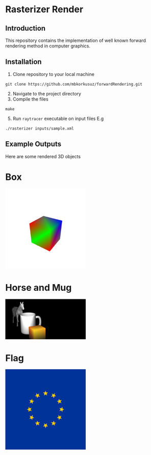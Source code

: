 # Rasterizer Render
## **Introduction**
This repository contains the implementation of well known forward rendering method in computer graphics.

## **Installation**
1. Clone repository to your local machine
 ````text
git clone https://github.com/mbkorkusuz/forwardRendering.git
````
2. Navigate to the project directory
3. Compile the files
 ````text
make
```` 
5. Run `raytracer` executable on input files E.g
 ````text
./rasterizer inputs/sample.xml
````
    
## **Example Outputs**
Here are some rendered 3D objects
<div class="header">
  <h1>
    Box
  </h1>
</div>
<img src="/outputs/filled_box_4.ppm.png" alt="Box" title="Box" width=50% height=50%>
<div class="header">
  <h1>
    Horse and Mug
  </h1>
</div>
<img src="/outputs/horse_and_mug_2.ppm.png" alt="Horse and Mug" title="Horse and Mug" width=50% height=50%>
<div class="header">
  <h1>
    Flag
  </h1>
</div>
<img src="/outputs/flag_eu_1.ppm.png" alt = "Flag" title="Flag" width=50% height=50%>
